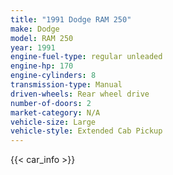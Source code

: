 ```yaml
---
title: "1991 Dodge RAM 250"
make: Dodge
model: RAM 250
year: 1991
engine-fuel-type: regular unleaded
engine-hp: 170
engine-cylinders: 8
transmission-type: Manual
driven-wheels: Rear wheel drive
number-of-doors: 2
market-category: N/A
vehicle-size: Large
vehicle-style: Extended Cab Pickup
---
```


{{< car_info >}}
